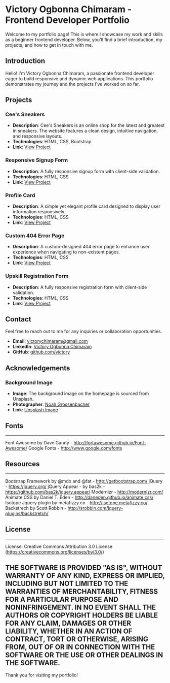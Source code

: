
# Victory Ogbonna Chimaram - Frontend Developer Portfolio

Welcome to my portfolio page! This is where I showcase my work and skills as a beginner frontend developer. Below, you'll find a brief introduction, my projects, and how to get in touch with me.

## Introduction

Hello! I'm Victory Ogbonna Chimaram, a passionate frontend developer eager to build responsive and dynamic web applications. This portfolio demonstrates my journey and the projects I've worked on so far.

## Projects

### Cee's Sneakers
- **Description**: Cee's Sneakers is an online shop for the latest and greatest in sneakers. The website features a clean design, intuitive navigation, and responsive layouts.
- **Technologies**: HTML, CSS, Bootstrap
- **Link**: [View Project]( https://ogbonna-victory.github.io/Sneaker-shop/)

### Responsive Signup Form
- **Description**: A fully responsive signup form with client-side validation.
- **Technologies**: HTML, CSS
- **Link**: [View Project](https://ogbonna-victory.github.io/Form/)

### Profile Card
- **Description**: A simple yet elegant profile card designed to display user information responsively.
- **Technologies**: HTML, CSS
- **Link**: [View Project](https://ogbonna-victory.github.io/Profile-Card/)

### Custom 404 Error Page
- **Description**: A custom-designed 404 error page to enhance user experience when navigating to non-existent pages.
- **Technologies**: HTML, CSS
- **Link**: [View Project](https://ogbonna-victory.github.io/custom-404-error/)

### Upskill Registration Form
- **Description**: A fully responsive registration form with client-side validation.
- **Technologies**: HTML, CSS
- **Link**: [View Project](https://ogbonna-victory.github.io/Upskill-Form/)

## Contact

Feel free to reach out to me for any inquiries or collaboration opportunities.

- **Email**: victorychimaram@gmail.com
- **LinkedIn**: [Victory Ogbonna Chimaram](https://www.linkedin.com/in/victory-ogbonna1998)
- **GitHub**: [github.com/victory](https://github.com/ogbonna-victory)

## Acknowledgements

### Background Image
- **Image**: The background image on the homepage is sourced from Unsplash.
- **Photographer**: [Noah Grossenbacher](https://unsplash.com/@ravni)
- **Link**: [Unsplash Image](https://unsplash.com/photos/lighted-house-in-city-near-glacier-mountain-at-nighttime-_7hiYkKVmsk)

## Fonts
------------------------------------------------------
Font Awesome by Dave Gandy - http://fortawesome.github.io/Font-Awesome/
Google Fonts - http://www.google.com/fonts

## Resources
------------------------------------------------------
Bootstrap Framework by @mdo and @fat - http://getbootstrap.com/
jQuery - https://jquery.org/
jQuery Appear - by bas2k - https://github.com/bas2k/jquery.appear/
Modernizr - http://modernizr.com/
Animate CSS by Daniel T. Eden - http://daneden.github.io/animate.css/
Isotope Jquery plugin by metafizzy.co - http://isotope.metafizzy.co/
Backstrech by Scott Robbin - http://srobbin.com/jquery-plugins/backstretch/

## License
-------------------------------------------------------------
License: Creative Commons Attribution 3.0 License (https://creativecommons.org/licenses/by/3.0/)

THE SOFTWARE IS PROVIDED "AS IS", WITHOUT WARRANTY OF ANY KIND, EXPRESS OR
IMPLIED, INCLUDING BUT NOT LIMITED TO THE WARRANTIES OF MERCHANTABILITY,
FITNESS FOR A PARTICULAR PURPOSE AND NONINFRINGEMENT. IN NO EVENT SHALL THE
AUTHORS OR COPYRIGHT HOLDERS BE LIABLE FOR ANY CLAIM, DAMAGES OR OTHER
LIABILITY, WHETHER IN AN ACTION OF CONTRACT, TORT OR OTHERWISE, ARISING FROM,
OUT OF OR IN CONNECTION WITH THE SOFTWARE OR THE USE OR OTHER DEALINGS IN
THE SOFTWARE.
---

Thank you for visiting my portfolio!
